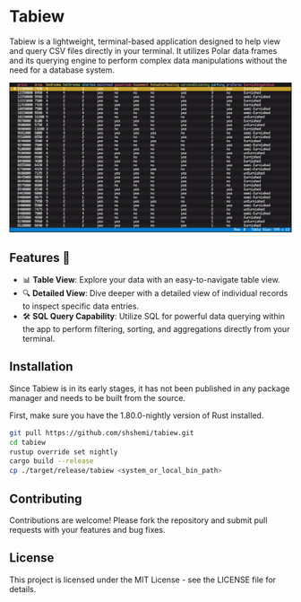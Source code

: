 # Tabiew

Tabiew is a lightweight, terminal-based application designed to help view and query CSV files directly in your terminal. It utilizes Polar data frames and its querying engine to perform complex data manipulations without the need for a database system.

![Image Alt text](/images/screenshot.png "Screenshot")

## Features 🌟

- 📊 **Table View**: Explore your data with an easy-to-navigate table view.
- 🔍 **Detailed View**: Dive deeper with a detailed view of individual records to inspect specific data entries.
- 🛠️ **SQL Query Capability**: Utilize SQL for powerful data querying within the app to perform filtering, sorting, and aggregations directly from your terminal.

## Installation

Since Tabiew is in its early stages, it has not been published in any package manager and needs to be built from the source.

First, make sure you have the 1.80.0-nightly version of Rust installed.

```bash
git pull https://github.com/shshemi/tabiew.git
cd tabiew
rustup override set nightly
cargo build --release
cp ./target/release/tabiew <system_or_local_bin_path>
```

## Contributing
Contributions are welcome! Please fork the repository and submit pull requests with your features and bug fixes.

## License
This project is licensed under the MIT License - see the LICENSE file for details.
